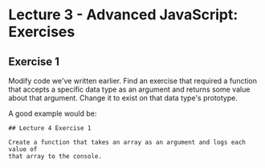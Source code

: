 # Lecture 3 - Advanced JavaScript: Exercises

## Exercise 1
Modify code we've written earlier. Find an exercise that required a function that accepts a specific data type as an argument and returns some value about that argument. Change it to exist on that data type's prototype.

A good example would be:
```
## Lecture 4 Exercise 1

Create a function that takes an array as an argument and logs each value of
that array to the console.
```
